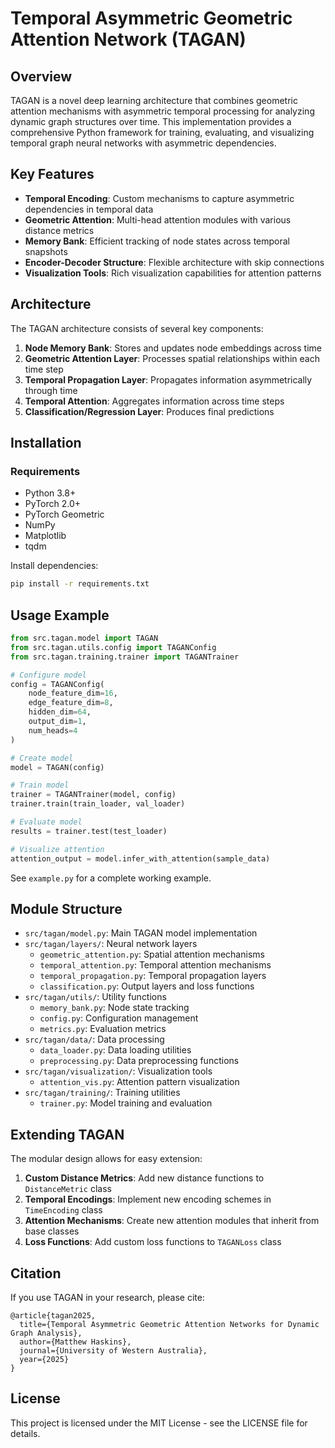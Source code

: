 # Temporal Asymmetric Geometric Attention Network (TAGAN)

## Overview

TAGAN is a novel deep learning architecture that combines geometric attention mechanisms with asymmetric temporal processing for analyzing dynamic graph structures over time. This implementation provides a comprehensive Python framework for training, evaluating, and visualizing temporal graph neural networks with asymmetric dependencies.

## Key Features

- **Temporal Encoding**: Custom mechanisms to capture asymmetric dependencies in temporal data
- **Geometric Attention**: Multi-head attention modules with various distance metrics
- **Memory Bank**: Efficient tracking of node states across temporal snapshots
- **Encoder-Decoder Structure**: Flexible architecture with skip connections
- **Visualization Tools**: Rich visualization capabilities for attention patterns

## Architecture

The TAGAN architecture consists of several key components:

1. **Node Memory Bank**: Stores and updates node embeddings across time
2. **Geometric Attention Layer**: Processes spatial relationships within each time step
3. **Temporal Propagation Layer**: Propagates information asymmetrically through time
4. **Temporal Attention**: Aggregates information across time steps
5. **Classification/Regression Layer**: Produces final predictions

## Installation

### Requirements

- Python 3.8+
- PyTorch 2.0+
- PyTorch Geometric
- NumPy
- Matplotlib
- tqdm

Install dependencies:

```bash
pip install -r requirements.txt
```

## Usage Example

```python
from src.tagan.model import TAGAN
from src.tagan.utils.config import TAGANConfig
from src.tagan.training.trainer import TAGANTrainer

# Configure model
config = TAGANConfig(
    node_feature_dim=16,
    edge_feature_dim=8,
    hidden_dim=64,
    output_dim=1,
    num_heads=4
)

# Create model
model = TAGAN(config)

# Train model
trainer = TAGANTrainer(model, config)
trainer.train(train_loader, val_loader)

# Evaluate model
results = trainer.test(test_loader)

# Visualize attention
attention_output = model.infer_with_attention(sample_data)
```

See `example.py` for a complete working example.

## Module Structure

- `src/tagan/model.py`: Main TAGAN model implementation
- `src/tagan/layers/`: Neural network layers
  - `geometric_attention.py`: Spatial attention mechanisms
  - `temporal_attention.py`: Temporal attention mechanisms
  - `temporal_propagation.py`: Temporal propagation layers
  - `classification.py`: Output layers and loss functions
- `src/tagan/utils/`: Utility functions
  - `memory_bank.py`: Node state tracking
  - `config.py`: Configuration management
  - `metrics.py`: Evaluation metrics
- `src/tagan/data/`: Data processing
  - `data_loader.py`: Data loading utilities
  - `preprocessing.py`: Data preprocessing functions
- `src/tagan/visualization/`: Visualization tools
  - `attention_vis.py`: Attention pattern visualization
- `src/tagan/training/`: Training utilities
  - `trainer.py`: Model training and evaluation

## Extending TAGAN

The modular design allows for easy extension:

1. **Custom Distance Metrics**: Add new distance functions to `DistanceMetric` class
2. **Temporal Encodings**: Implement new encoding schemes in `TimeEncoding` class
3. **Attention Mechanisms**: Create new attention modules that inherit from base classes
4. **Loss Functions**: Add custom loss functions to `TAGANLoss` class

## Citation

If you use TAGAN in your research, please cite:

```
@article{tagan2025,
  title={Temporal Asymmetric Geometric Attention Networks for Dynamic Graph Analysis},
  author={Matthew Haskins},
  journal={University of Western Australia},
  year={2025}
}
```

## License

This project is licensed under the MIT License - see the LICENSE file for details.